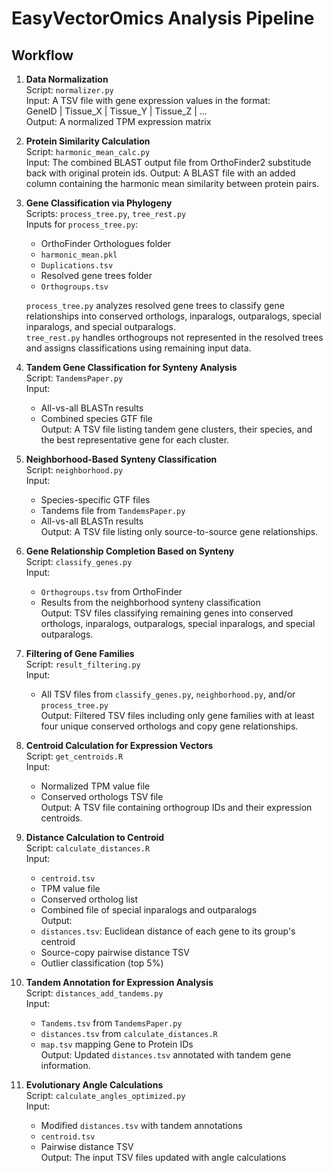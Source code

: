 # EasyVectorOmics Analysis Pipeline

## Workflow

1. **Data Normalization**  
   Script: `normalizer.py`  
   Input: A TSV file with gene expression values in the format:  
   GeneID | Tissue_X | Tissue_Y | Tissue_Z | ...  
   Output: A normalized TPM expression matrix

2. **Protein Similarity Calculation**  
   Script: `harmonic_mean_calc.py`  
   Input: The combined BLAST output file from OrthoFinder2 substitude back with original protein ids.
   Output: A BLAST file with an added column containing the harmonic mean similarity between protein pairs.

3. **Gene Classification via Phylogeny**  
   Scripts: `process_tree.py`, `tree_rest.py`  
   Inputs for `process_tree.py`:  
   - OrthoFinder Orthologues folder  
   - `harmonic_mean.pkl`  
   - `Duplications.tsv`  
   - Resolved gene trees folder  
   - `Orthogroups.tsv`  

   `process_tree.py` analyzes resolved gene trees to classify gene relationships into conserved orthologs, inparalogs, outparalogs, special inparalogs, and special outparalogs.  
   `tree_rest.py` handles orthogroups not represented in the resolved trees and assigns classifications using remaining input data.

4. **Tandem Gene Classification for Synteny Analysis**  
   Script: `TandemsPaper.py`  
   Input:  
   - All-vs-all BLASTn results  
   - Combined species GTF file   
   Output: A TSV file listing tandem gene clusters, their species, and the best representative gene for each cluster.

5. **Neighborhood-Based Synteny Classification**  
   Script: `neighborhood.py`  
   Input:  
   - Species-specific GTF files  
   - Tandems file from `TandemsPaper.py`  
   - All-vs-all BLASTn results  
   Output: A TSV file listing only source-to-source gene relationships.

6. **Gene Relationship Completion Based on Synteny**  
   Script: `classify_genes.py`  
   Input:  
   - `Orthogroups.tsv` from OrthoFinder  
   - Results from the neighborhood synteny classification  
   Output: TSV files classifying remaining genes into conserved orthologs, inparalogs, outparalogs, special inparalogs, and special outparalogs.

7. **Filtering of Gene Families**  
   Script: `result_filtering.py`  
   Input:  
   - All TSV files from `classify_genes.py`, `neighborhood.py`, and/or `process_tree.py`  
   Output: Filtered TSV files including only gene families with at least four unique conserved orthologs and copy gene relationships.

8. **Centroid Calculation for Expression Vectors**  
   Script: `get_centroids.R`  
   Input:  
   - Normalized TPM value file  
   - Conserved orthologs TSV file  
   Output: A TSV file containing orthogroup IDs and their expression centroids.

9. **Distance Calculation to Centroid**  
   Script: `calculate_distances.R`  
   Input:  
   - `centroid.tsv`  
   - TPM value file  
   - Conserved ortholog list  
   - Combined file of special inparalogs and outparalogs  
   Output:  
   - `distances.tsv`: Euclidean distance of each gene to its group's centroid  
   - Source-copy pairwise distance TSV  
   - Outlier classification (top 5%)

10. **Tandem Annotation for Expression Analysis**  
    Script: `distances_add_tandems.py`  
    Input:  
    - `Tandems.tsv` from `TandemsPaper.py`  
    - `distances.tsv` from `calculate_distances.R`  
    - `map.tsv` mapping Gene to Protein IDs  
    Output: Updated `distances.tsv` annotated with tandem gene information.

11. **Evolutionary Angle Calculations**  
    Script: `calculate_angles_optimized.py`  
    Input:  
    - Modified `distances.tsv` with tandem annotations  
    - `centroid.tsv`  
    - Pairwise distance TSV  
    Output: The input TSV files updated with angle calculations

